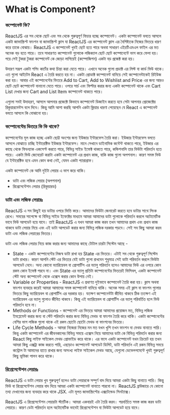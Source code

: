 # What is Component?

### কম্পোনেন্ট কি?
ReactJS এর সব থেকে ছোট এবং সব থেকে গুরুত্বপূর্ণ ফিচার হচ্ছে কম্পোনেন্ট। একটা কম্পোনেন্ট বলতে আসলে একটা জাভাস্ক্রিপ্ট ফাংশন বা জাভাস্ক্রিপ্ট ক্লাস যা ReactJS এর কম্পোনেন্ট ক্লাস এর বৈশিষ্ট্যকে নিজের ভিতরে ধারণ করে তাকে বোঝায়। ReactJS এ কম্পোনেন্ট খুবই ছোট হতে পারে অথবা সাধারণ এইচটিএমএল ফাইল এর মত অনেক বড় হতে পারে। তবে সাধারণত কম্পোনেন্ট গুলোকে লজিক্যাল ছোট ছোট কম্পোনেন্টে ভাগ করে ফেলা হয়। পরে সেই টুকরা টুকরা কম্পোনেন্ট কে জোড়া লাগিয়েই (কম্পোজিশন) একটা বড় প্রজেক্ট করা হয়।

উদারণ সরূপ একটা শপিং কার্টের কথা চিন্তা করা যেতে পারে। এখানে অনেক গুলো প্রডাক্ট এর লিস্ট বা কার্ড ভিউ থাকে। এত গুলো আইটেম React এ তৈরি করতে হয় না। একটা প্রোডাক্ট কম্পোনেন্ট বানিয়ে সেই কম্পোনেন্টাকেই রিইউজ করা হয়। আবার এই কম্পোনেন্টের ভিতরে Add to Cart, Add to Wishlist and Price এর জন্য আরও ছোট ছোট কম্পোনেন্ট বানানো যেতে পারে। ওপরে সার্চ এবং ফিল্টার করার জন্য একটা কম্পোনেন্ট থাকে এবং Cart List দেখার জন্য Cart and List Item কম্পোনেন্ট থাকতে পারে।

এগুলো সবই উদাহরণ, আসলে আপনার প্রজেক্টে কিভাবে কম্পোনেন্ট ডিজাইন করতে হবে সেটা আপনার প্রোজেক্টের রিকুয়ারমেন্টস বলে দিবে। কিন্তু আমি আশা করছি আপনি একটা ক্লিয়ার ধারণা পেয়েছেন যে React এ কম্পোনেন্ট বলতে আসলে কি বোঝানো হয়।

### কম্পোনেন্টের ভিতরে কি কি থাকে?
কম্পোনেন্টের মূল কাজ হচ্ছে একটা ছোট্ট অংশের জন্য ইউজার ইন্টারফেস তৈরি করা। ইউজার ইন্টারফেস বলতে আসলে বোঝাতে চাচ্ছি ইন্টারেক্টিভ ইউজার ইন্টারফেস। মানে সেখানে ডাইনামিক কন্টেন্ট থাকতে পারে, ইউজার এর কাছে থেকে ফিডব্যাক একসেপ্ট করতে পারে, বিভিন্ন সাইড ইফেক্ট থাকতে পারে, কন্ডিশনালি তার ভিউটা পরিবর্তন হতে পারে। একটা ভিউ জেনেরেট করাটা একটা কম্পোনেন্ট এর প্রধান কাজ, বাকি কাজ গুলো অপশনাল। কারণ সমস্ত ভিউ যে ইন্টারেক্টিভ হবে এমন কোন কথা নেই, যেমন একটা প্যারাগ্রাফ।

একটা কম্পোনেন্ট কে আমি দুইটা লেয়ার এ ভাগ করে থাকি।

- ডাটা এবং লজিক লেয়ার (অপশনাল)
- রিপ্রেসেন্টেশন লেয়ার (রিকুয়ারড)

### ডাটা এবং লজিক লেয়ারঃ

ReactJS এ সব কিছুই হয় ডাটার ওপরে ভিত্তি করে। আমাদের ভিউটা জেনারেট করতে হবে ডাটার সাথে লিংক রেখে। সময়ের সাপেক্ষে বা বিভিন্ন সাইড ইফেক্টের মাধ্যমে আমরা আমাদের ডাটা গুলোকে পরিবর্তন করলে অটোমেটিক ভাবে ভিউ আপডেট হয়ে যাবে। তাই ReactJS এ যখন আমরা কাজ করব তখন আমাদের প্রথম এবং প্রধান কাজ থাকবে ডাটা লেয়ার নিয়ে এবং এই ডাটা আপডেট করার জন্য বিভিন্ন লজিক দরকার পড়বে। সেই সব কিছু আমরা করব ডাটা এবং লজিক লেয়ারের ভিতরে।

ডাটা এবং লজিক লেয়ার নিয়ে কাজ করার জন্য আমাদের কাছে টোটাল চারটা সিস্টেম আছে -

- State - একটা কম্পোনেন্টের নিজস্ব ডাটা রাখা হয় State এর ভিতরে। এটাই সব থেকে গুরুত্বপূর্ণ সিস্টেম ডাটা রাখার। কারণ আপনি স্টেট এর ভিতরে যেই ডাটা গুলো রাখবেন শুধুমাত্র সেই ডাটা পরিবর্তন করলে ভিউটা আপডেট নেবে। অন্য কোনো ভ্যারিয়েবল বা প্রোপার্টিস এর ভ্যালু পরিবর্তন হলেও আমাদের ভিউ এর ওপরে কোন রকম কোন ইফেক্ট পরবে না। এবং State এর ভ্যালু প্রতিটা কম্পোনেন্টের ভিতরেই ভিসিবল, একটা কম্পোনেন্ট স্টেট অন্য কম্পোনেন্ট থেকে এক্সেস করার কোন উপায় নেই।
- Variable or Properties - ReactJS এ প্রধাণত দুইভাবে কম্পোনেন্ট তৈরি করা হয়। ক্লাস অথবা ফাংশন ব্যবহার করেই আমরা আমাদের সমস্ত কম্পোনেন্ট বানিয়ে থাকি। অনেক সময় এই ক্লাস বা ফাংশন গুলোর ভিতরে কিছু ভ্যারিয়েবল বা প্রোপার্টিস এর দরকার হয়। যতক্ষণ কম্পোনেন্টটা জীবিত থাকবে ঠিক ততক্ষণ এই ভ্যারিয়েবল এর ভ্যালু গুলোও জীবিত থাকবে। কিন্তু  এই ভ্যারিয়েবল বা প্রোপার্টিস এর ভ্যালু পরিবর্তিত হলে ভিউ পরিবর্তন হবে না।
- Methods or Functions - কম্পোনেন্ট এর ভিতরে আমরা আমাদের প্রয়োজন মত, বিভিন্ন লজিক ইমপ্লেমেন্ট করার জন্য বা স্টেট পরিবর্তন করার জন্য বিভিন্ন মেথড বা ফাংশন তৈরি করে থাকি। একটা কম্পোনেন্টের বেশির ভাগ লজিক গুলো থাকে এই রকম ছোটো ছোটো মেথড বা ফাংশনের ভিতরে।
- Life Cycle Methods - আমরা নিজেরা নিজের মন মত যখন খুশি তখন ফাংশন বা মেথড বানাতে পারি। কিন্তু একটা কম্পোনেন্ট এর জীবনকালের বিভিন্ন সময়ে এক্সেস নিয়ে আমাদের ডাটা কে বিভিন্ন পরিবর্তন করার জন্য React কিছু লাইফ সাইকেল মেথড প্রোভাইড করে থাকে। এর ফলে একটা কম্পোনেন্ট যখন ক্রিয়েট হয় তখন আমরা কিছু এক্সট্রা কাজ করতে পারি, এছাড়াও কম্পোনেন্ট আপডেট ডিলিট, ডাটা পরিবর্তন এই রকম বিভিন্ন সময়ে কন্ট্রোল টা আমাদের হাতে রাখার জন্য অসংখ্য লাইফ সাইকেল মেথড আছে, যেগুলো ডেভেলপমেন্টে খুবই গুরুত্বপূর্ণ কিছু ভূমিকা পালন করে থাকে।

### রিপ্রেসেন্টেশন লেয়ারঃ
ReactJS এ ডাটা লেয়ার খুব গুরুত্বপূর্ণ হলেও ডাটা লেয়ারকে সম্পুর্ণ বাদ দিয়ে আমরা একটা কিছু বানাতে পারি। কিন্তু ভিউ বা রিপ্রেসেন্টেশন লেয়ার বাদ দিয়ে আমরা একটা কম্পোনেন্ট বানাতে পারবো না। ReactJS ব্রাউজারে যে কোনো তথ্য দেখানোর জন্য ব্যবহার করে থাকে JSX. এটা মূলত জাভাস্ক্রিপ্টের এক্সটেন্ডেড সিনট্যাক্স।

ReactJS এ রিপ্রেসেন্টেশন লেয়ারটা স্ট্যাটিক। আমরা একবারই এটা তৈরি করব। পরবর্তিতে সমস্ত কাজ করব ডাটা লেয়ারে। কারণ ডেটা পরিবর্তন হলে অটোমেটিক ভাবেই রিপ্রেসেন্টেশন বা ভিউটা আপডেট হয়ে যাবে।
